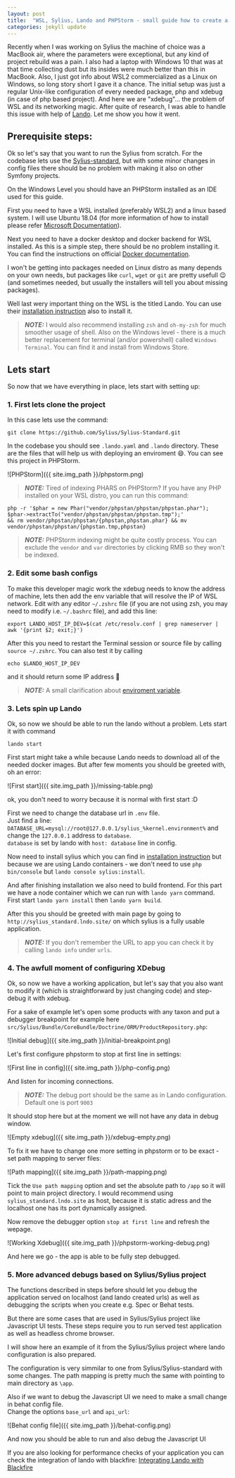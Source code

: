 ```yaml
---
layout: post
title:  "WSL, Sylius, Lando and PHPStorm - small guide how to create a dev enviroment"
categories: jekyll update
---
```

Recently when I was working on Sylius the machine of choice was a MacBook air, where the parameters were exceptional, but any kind of project rebuild was a pain. I also had a laptop with Windows 10 that was at that time collecting dust but its insides were much better than this in MacBook. Also, I just got info about WSL2 commercialized as a Linux on Windows, so long story short I gave it a chance. The initial setup was just a regular Unix-like configuration of every needed package, php and xdebug (in case of php based project). And here we are "xdebug"... the problem of WSL and its networking magic.  After quite of research, I was able to handle this issue with help of [Lando][lando-site]. Let me show you how it went.

## Prerequisite steps:

Ok so let's say that you want to run the Sylius from scratch.
For the codebase lets use the [Sylius-standard][sylius-standard], but with some minor changes in config
files there should be no problem with making it also on other Symfony projects.

On the Windows Level you should have an PHPStorm installed as an IDE used for this guide.

First you need to have a WSL installed (preferably WSL2) and a linux based system. I will use Ubuntu 18.04 (for more information of how to install please refer [Microsoft Documentation][wsl-docs]).

Next you need to have a docker desktop and docker backend for WSL installed. As this is a simple step, there should be no problem installing it. You can find the instructions on official [Docker documentation][docker-docs].

I won't be getting into packages needed on Linux distro as many depends on your own needs, but packages like `curl`, `wget` or `git` are pretty usefull :wink: (and sometimes needed, but usually the installers will tell you about missing packages).

Well last wery important thing on the WSL is the titled Lando. You can use their [installation instruction][lando-install] also to install it.

> **_NOTE:_**  I would also recommend installing `zsh` and `oh-my-zsh` for much smoother usage of shell.
Also on the Windows level - there is a much better replacement for terminal (and/or powershell) called `Windows Terminal`. You can find it and install from Windows Store.

## Lets start

So now that we have everything in place, lets start with setting up:

### 1. First lets clone the project

In this case lets use the command:

`git clone https://github.com/Sylius/Sylius-Standard.git`

In the codebase you should see `.lando.yaml` and `.lando` directory. These are the files that will help us with deploying an enviroment :smile:. You can see this project in PHPStorm.

![PHPStorm]({{ site.img_path }}/phpstorm.png)


> **_NOTE:_** Tired of indexing PHARS on PHPStorm? If you have any PHP installed on your WSL distro, you can run this command: 
```
php -r '$phar = new Phar("vendor/phpstan/phpstan/phpstan.phar"); $phar->extractTo("vendor/phpstan/phpstan/phpstan.tmp");' 
&& rm vendor/phpstan/phpstan/{phpstan,phpstan.phar} && mv vendor/phpstan/phpstan/{phpstan.tmp,phpstan}
```

> **_NOTE:_** PHPStorm indexing might be quite costly process. You can exclude the `vendor` and `var` directories by clicking RMB so they won't be indexed. 

### 2. Edit some bash configs

To make this developer magic work the xdebug needs to know the address of machine, lets then add the env variable that will resolve the IP of WSL network.
Edit with any editor `~/.zshrc` file (if you are not using zsh, you may need to modify i.e. `~/.bashrc` file), and add this line:

`export LANDO_HOST_IP_DEV=$(cat /etc/resolv.conf | grep nameserver | awk '{print $2; exit;}')`

After this you need to restart the Terminal session or source file by calling `source ~/.zshrc`.
You can also test it by calling 

`echo $LANDO_HOST_IP_DEV`

and it should return some IP address :slightly_smiling_face:

> **_NOTE:_** A small clarification about [enviroment variable][lando-env].

### 3. Lets spin up Lando

Ok, so now we should be able to run the lando without a problem. Lets start it with command

`lando start`

First start might take a while because Lando needs to download all of the needed docker images.
But after few moments you should be greeted with, oh an error:

![First start]({{ site.img_path }}/missing-table.png)

ok, you don't need to worry because it is normal with first start :D

First we need to change the database url in `.env` file.  
Just find a line:
`DATABASE_URL=mysql://root@127.0.0.1/sylius_%kernel.environment%`
and change the `127.0.0.1` address to `database`.  
`database` is set by lando with `host: database` line in config.

Now need to install sylius which you can find in [installation instruction][sylius-install] but because we are using Lando containers - we don't need to use `php bin/console` but `lando console sylius:install`.

And after finishing installation we also need to build frontend. For this part we have a node container which we can run with `lando yarn` command. 
First start `lando yarn install` then `lando yarn build`.

After this you should be greeted with main page by going to `http://sylius_standard.lndo.site/` on which sylius is a fully usable application.

> **_NOTE:_** If you don't remember the URL to app you can check it by calling `lando info` under `urls`.

### 4. The awfull moment of configuring XDebug 

Ok, so now we have a working application, but let's say that you also want to modify it (which is straightforward by just changing code) and step-debug it with xdebug.

For a sake of example let's open some products with any taxon and put a debugger breakpoint for example here `src/Sylius/Bundle/CoreBundle/Doctrine/ORM/ProductRepository.php`: 

![Initial debug]({{ site.img_path }}/initial-breakpoint.png)

Let's first configure phpstorm to stop at first line in settings:

![First line in config]({{ site.img_path }}/php-config.png)

And listen for incoming connections.

> **_NOTE:_** The debug port should be the same as in Lando configuration. Default one is port `9003`

It should stop here but at the moment we will not have any data in debug window.

![Empty xdebug]({{ site.img_path }}/xdebug-empty.png)

To fix it we have to change one more setting in phpstorm or to be exact - set path mapping to server files:

![Path mapping]({{ site.img_path }}/path-mapping.png)

Tick the `Use path mapping` option and set the absolute path to `/app` so it will point to main project directory. I would recommend using `sylius_standard.lndo.site` as host, because it is static adress and the localhost one has its port dynamically assigned.

Now remove the debugger option `stop at first line` and refresh the wepage.

![Working Xdebug]({{ site.img_path }}/phpstorm-working-debug.png)

And here we go - the app is able to be fully step debugged.


### 5. More advanced debugs based on Sylius/Sylius project

The functions described in steps before should let you debug the application served on localhost (and lando created urls) as well as debugging the scripts when you create e.g. Spec or Behat tests.

But there are some cases that are used in Sylius/Sylius project like Javascript UI tests. These steps require you to run served test application as well as headless chrome browser.

I will show here an example of it from the Sylius/Sylius project where lando configuration is also prepared.

The configuration is very simmilar to one from Sylius/Sylius-standard with some changes. 
The path mapping is pretty much the same with pointing to main directory as `\app`.

Also if we want to debug the Javascript UI we need to make a small change in behat config file.  
Change the options `base_url` and `api_url`:

![Behat config file]({{ site.img_path }}/behat-config.png)

And now you should be able to run and also debug the Javascript UI

If you are also looking for performance checks of your application you can check the integration of lando with blackfire:
[Integrating Lando with Blackfire][lando-blackfire]

[lando-site]: https://docs.lando.dev/
[lando-install]: https://docs.lando.dev/basics/installation.html#linux
[sylius-standard]: https://github.com/Sylius/Sylius-Standard
[wsl-docs]: https://docs.microsoft.com/en-us/windows/wsl/
[docker-docs]: https://docs.docker.com/desktop/windows/wsl/
[lando-env]: https://github.com/lando/lando/issues/2540
[sylius-install]: https://docs.sylius.com/en/latest/book/installation/installation.html
[lando-blackfire]: https://blog.blackfire.io/lando-integration.html